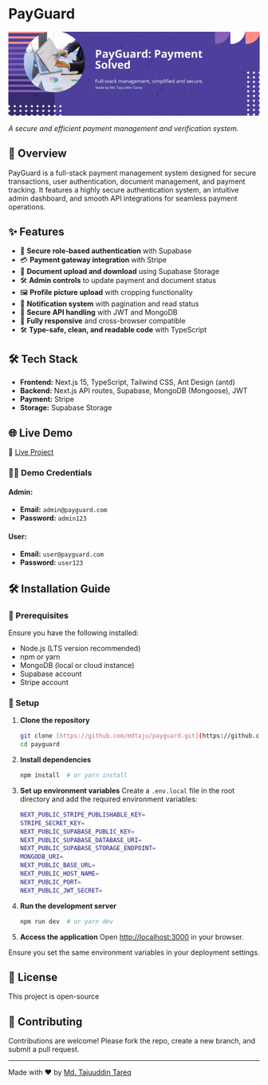 # PayGuard

![PayGuard Banner](https://raw.githubusercontent.com/mdtaju/payguard/main/public/banner.png)

*A secure and efficient payment management and verification system.*

## 🚀 Overview
PayGuard is a full-stack payment management system designed for secure transactions, user authentication, document management, and payment tracking. It features a highly secure authentication system, an intuitive admin dashboard, and smooth API integrations for seamless payment operations.

## ✨ Features
- 🔐 **Secure role-based authentication** with Supabase
- 💳 **Payment gateway integration** with Stripe
- 📂 **Document upload and download** using Supabase Storage
- 🛠️ **Admin controls** to update payment and document status
- 🖼️ **Profile picture upload** with cropping functionality
- 🔔 **Notification system** with pagination and read status
- 🔄 **Secure API handling** with JWT and MongoDB
- 📱 **Fully responsive** and cross-browser compatible
- 🛠️ **Type-safe, clean, and readable code** with TypeScript

## 🛠️ Tech Stack
- **Frontend:** Next.js 15, TypeScript, Tailwind CSS, Ant Design (antd)
- **Backend:** Next.js API routes, Supabase, MongoDB (Mongoose), JWT
- **Payment:** Stripe
- **Storage:** Supabase Storage

## 🌐 Live Demo
🔗 [Live Project](https://payguard.vercel.app/)

### 🧑‍💻 Demo Credentials
#### Admin:
- **Email:** `admin@payguard.com`
- **Password:** `admin123`

#### User:
- **Email:** `user@payguard.com`
- **Password:** `user123`

## 🛠️ Installation Guide
### 📌 Prerequisites
Ensure you have the following installed:
- Node.js (LTS version recommended)
- npm or yarn
- MongoDB (local or cloud instance)
- Supabase account
- Stripe account

### 🔧 Setup
1. **Clone the repository**
   ```sh
   git clone [https://github.com/mdtaju/payguard.git](https://github.com/mdtaju/payguard.git)
   cd payguard
   ```
2. **Install dependencies**
   ```sh
   npm install  # or yarn install
   ```
3. **Set up environment variables**
   Create a `.env.local` file in the root directory and add the required environment variables:
   ```sh
   NEXT_PUBLIC_STRIPE_PUBLISHABLE_KEY=
   STRIPE_SECRET_KEY=
   NEXT_PUBLIC_SUPABASE_PUBLIC_KEY=
   NEXT_PUBLIC_SUPABASE_DATABASE_URI=
   NEXT_PUBLIC_SUPABASE_STORAGE_ENDPOINT=
   MONGODB_URI=
   NEXT_PUBLIC_BASE_URL=
   NEXT_PUBLIC_HOST_NAME=
   NEXT_PUBLIC_PORT=
   NEXT_PUBLIC_JWT_SECRET=
   ```
4. **Run the development server**
   ```sh
   npm run dev  # or yarn dev
   ```
5. **Access the application**
   Open [http://localhost:3000](http://localhost:3000) in your browser.

Ensure you set the same environment variables in your deployment settings.

## 📄 License
This project is open-source

## 🤝 Contributing
Contributions are welcome! Please fork the repo, create a new branch, and submit a pull request.

---
Made with ❤️ by [Md. Tajuuddin Tareq](https://www.linkedin.com/in/mdtajuuddintarek/)

